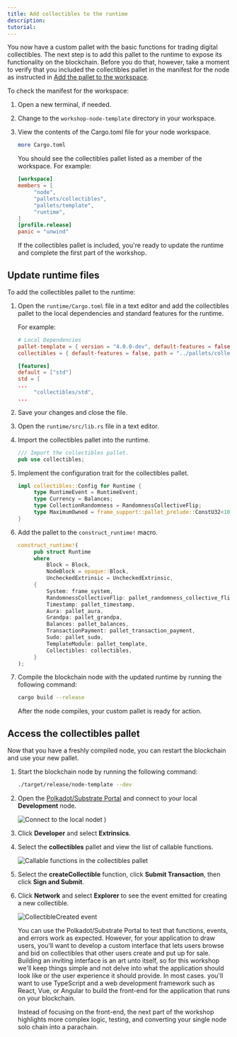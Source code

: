 ```yaml
---
title: Add collectibles to the runtime
description:
tutorial:
---
```


You now have a custom pallet with the basic functions for trading digital collectibles.
The next step is to add this pallet to the runtime to expose its functionality on the blockchain.
Before you do that, however, take a moment to verify that you included the collectibles pallet in the manifest for the node as instructed in [Add the pallet to the workspace](/tutorials/collectibles-workshop/03-create-pallet/#add-the-pallet-to-the-workspace).

To check the manifest for the workspace:

1. Open a new terminal, if needed.
   
2. Change to the `workshop-node-template` directory in your workspace.

3. View the contents of the Cargo.toml file for your node workspace.
   
   ```bash
   more Cargo.toml
   ```

   You should see the collectibles pallet listed as a member of the workspace.
   For example:

   ```toml
   [workspace]
   members = [
        "node",
        "pallets/collectibles",
        "pallets/template",
        "runtime",
   ]
   [profile.release]
   panic = "unwind"
   ```

   If the collectibles pallet is included, you're ready to update the runtime and complete the first part of the workshop.

## Update runtime files

To add the collectibles pallet to the runtime:

1. Open the `runtime/Cargo.toml` file in a text editor and add the collectibles pallet to the local dependencies and standard features for the runtime.
   
   For example:

   ```toml
   # Local Dependencies
   pallet-template = { version = "4.0.0-dev", default-features = false, path = "../pallets/template" }
   collectibles = { default-features = false, path = "../pallets/collectibles" }

   [features]
   default = ["std"]
   std = [
   ...
        "collectibles/std",
   ...
   ```

1. Save your changes and close the file.
   
1. Open the `runtime/src/lib.rs` file in a text editor.

1. Import the collectibles pallet into the runtime.

   ```rust
   /// Import the collectibles pallet.
   pub use collectibles;
   ```

1. Implement the configuration trait for the collectibles pallet.
   
   ```rust
   impl collectibles::Config for Runtime {
        type RuntimeEvent = RuntimeEvent;
        type Currency = Balances;
        type CollectionRandomness = RandomnessCollectiveFlip;
        type MaximumOwned = frame_support::pallet_prelude::ConstU32<100>;
   }
   ```

1. Add the pallet to the `construct_runtime!` macro.
   
   ```rust
   construct_runtime!(
        pub struct Runtime
        where
            Block = Block,
            NodeBlock = opaque::Block,
            UncheckedExtrinsic = UncheckedExtrinsic,
        {
            System: frame_system,
            RandomnessCollectiveFlip: pallet_randomness_collective_flip,
            Timestamp: pallet_timestamp,
            Aura: pallet_aura,
            Grandpa: pallet_grandpa,
            Balances: pallet_balances,
            TransactionPayment: pallet_transaction_payment,
            Sudo: pallet_sudo,
            TemplateModule: pallet_template,
            Collectibles: collectibles,
        }
   );
   ```

1. Compile the blockchain node with the updated runtime by running the following command:
   
   ```bash
   cargo build --release
   ```

   After the node compiles, your custom pallet is ready for action.

## Access the collectibles pallet

Now that you have a freshly compiled node, you can restart the blockchain and use your new pallet.

1. Start the blockchain node by running the following command:
   
   ```bash
   ./target/release/node-template --dev
   ```

2. Open the [Polkadot/Substrate Portal](https://polkadot.js.org/apps/#/explorer) and connect to your local **Development** node.
   
   ![Connect to the local nodet](/media/images/docs/tutorials/collectibles-workshop/connect-to-local-endpoint.png)
)
1. Click **Developer** and select **Extrinsics**.

2. Select the **collectibles** pallet and view the list of callable functions.
   
   ![Callable functions in the collectibles pallet](/media/images/docs/tutorials/collectibles-workshop/collectibles-pallet.png)

3. Select the **createCollectible** function, click **Submit Transaction**, then click **Sign and Submit**.

4. Click **Network** and select **Explorer** to see the event emitted for creating a new collectible.
   
   ![CollectibleCreated event](/media/images/docs/tutorials/collectibles-workshop/create-collectible-event.png)

   You can use the Polkadot/Substrate Portal to test that functions, events, and errors work as expected.
   However, for your application to draw users, you'll want to develop a custom interface that lets users browse and bid on collectibles that other users create and put up for sale. 
   Building an inviting interface is an art unto itself, so for this workshop we'll keep things simple and not delve into what the application should look like or the user experience it should provide.
   In most cases. you'll want to use TypeScript and a web development framework such as React, Vue, or Angular to build the front-end for the application that runs on your blockchain.

   Instead of focusing on the front-end, the next part of the workshop highlights more complex logic, testing, and converting your single node solo chain into a parachain.
